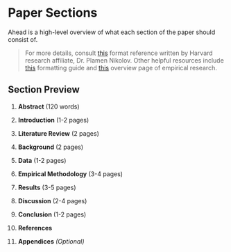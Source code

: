 # Paper Sections

Ahead is a high-level overview of what each section of the paper should consist of. 

> For more details, consult [this](https://scholar.harvard.edu/files/pnikolov/files/empirical_paper_structure.pdf) format reference written by Harvard research affiliate, Dr. Plamen Nikolov. Other helpful resources include [this](https://users.nber.org/~nikolovp/studentresources/paper_structure.pdf) formatting guide and [this](https://libguides.tulane.edu/empirical/writing) overview page of empirical research.

## Section Preview

1. **Abstract** (120 words)

2. **Introduction** (1-2 pages)

3. **Literature Review** (2 pages)

4. **Background** (2 pages)

5. **Data** (1-2 pages)

6. **Empirical Methodology** (3-4 pages)

7. **Results** (3-5 pages)

8. **Discussion** (2-4 pages)

9. **Conclusion** (1-2 pages)

10. **References**

11. **Appendices** *(Optional)*